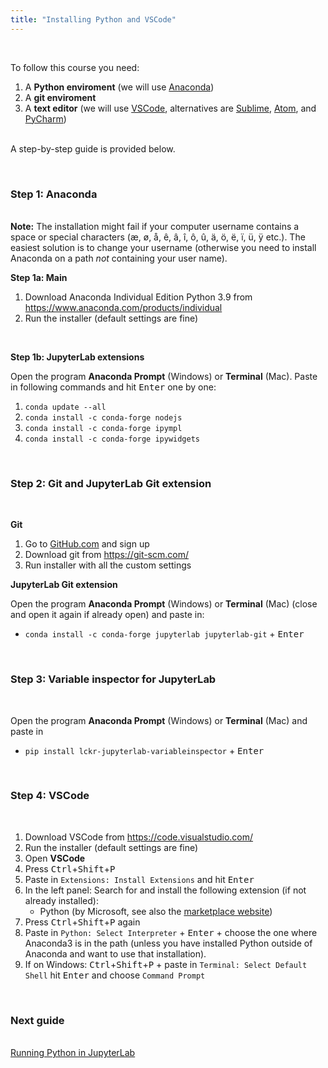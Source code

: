 ```yaml
---
title: "Installing Python and VSCode"
---
```


&nbsp;

To follow this course you need:

1. A **Python enviroment** (we will use [Anaconda](https://www.anaconda.com))
2. A **git enviroment**
3. A **text editor** (we will use [VSCode](https://code.visualstudio.com/), alternatives are [Sublime](https://www.sublimetext.com/), [Atom](https://atom.io/), and [PyCharm](https://www.jetbrains.com/pycharm/))

<br />A step-by-step guide is provided below.
  
&nbsp;

### Step 1: Anaconda

<br />**Note:** The installation might fail if your computer username contains a space or special characters (æ, ø, å, ê, â, î, ô, û, ä, ö, ë, ï, ü, ÿ etc.). The easiest solution is to change your username (otherwise you need to install Anaconda on a path *not* containing your user name).

**Step 1a: Main**

1. Download Anaconda Individual Edition Python 3.9 from <https://www.anaconda.com/products/individual>
2. Run the installer (default settings are fine)

&nbsp;

**Step 1b: JupyterLab extensions**

Open the program **Anaconda Prompt** (Windows) or **Terminal** (Mac).
Paste in following commands and hit <kbd>Enter</kbd> one by one:

1. `conda update --all`
2. `conda install -c conda-forge nodejs`
3. `conda install -c conda-forge ipympl`
4. `conda install -c conda-forge ipywidgets`
<!-- 3. Paste in `conda install nodejs ipympl` + <kbd>Enter</kbd> -->
<!-- 4. Paste in `jupyter labextension install @jupyterlab/toc @jupyter-widgets/jupyterlab-manager jupyter-matplotlib` + <kbd>Enter</kbd> (it may take a while to complete) -->

&nbsp;


### Step 2: Git and JupyterLab Git extension

&nbsp;

**Git**

1. Go to [GitHub.com](https://github.com/) and sign up
2. Download git from https://git-scm.com/
3. Run installer with all the custom settings

**JupyterLab Git extension**

Open the program **Anaconda Prompt** (Windows) or **Terminal** (Mac) (close and open it again if already open) and paste in: 
* `conda install -c conda-forge jupyterlab jupyterlab-git` + <kbd>Enter</kbd>

&nbsp;

### Step 3: Variable inspector for JupyterLab

&nbsp;

Open the program **Anaconda Prompt** (Windows) or **Terminal** (Mac) and paste in

* `pip install lckr-jupyterlab-variableinspector` + <kbd>Enter</kbd>

&nbsp;
### Step 4: VSCode

&nbsp;

1. Download VSCode from <https://code.visualstudio.com/>
2. Run the installer (default settings are fine)
3. Open **VSCode**
4. Press <kbd>Ctrl</kbd>+<kbd>Shift</kbd>+<kbd>P</kbd>
5. Paste in `Extensions: Install Extensions`  and hit <kbd>Enter</kbd>
6. In the left panel: Search for and install the following extension (if not already installed):
    * Python (by Microsoft, see also the [marketplace website](<https://marketplace.visualstudio.com/items?itemName=ms-python.python>))
7. Press <kbd>Ctrl</kbd>+<kbd>Shift</kbd>+<kbd>P</kbd> again
8. Paste in `Python: Select Interpreter` + <kbd>Enter</kbd> + choose the one where Anaconda3 is in the path (unless you have installed Python outside of Anaconda and want to use that installation).
9. If on Windows: <kbd>Ctrl</kbd>+<kbd>Shift</kbd>+<kbd>P</kbd> + paste in `Terminal: Select Default Shell` hit <kbd>Enter</kbd> and choose `Command Prompt`

&nbsp;

### Next guide

<br /> [Running Python in JupyterLab](/guides/jupyterlab)
